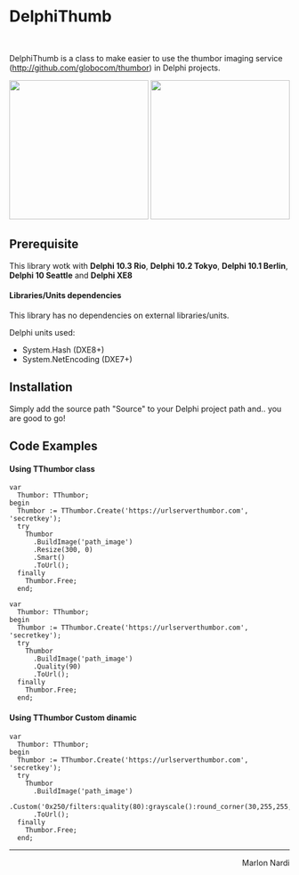 # DelphiThumb

<br />

DelphiThumb is a class to make easier to use the thumbor imaging service (http://github.com/globocom/thumbor) in Delphi projects.

<img src="https://github.com/marlonnardi/DelphiThumbor/blob/master/Samples/images/thumbor.png" height="250" />

<img src="https://github.com/marlonnardi/DelphiThumbor/blob/master/Samples/images/thumbor2.png" height="250" />

## Prerequisite
This library wotk with **Delphi 10.3 Rio**, **Delphi 10.2 Tokyo**, **Delphi 10.1 Berlin**, **Delphi 10 Seattle** and **Delphi XE8**

#### Libraries/Units dependencies
This library has no dependencies on external libraries/units.

Delphi units used:
- System.Hash (DXE8+)
- System.NetEncoding (DXE7+)

## Installation
Simply add the source path "Source" to your Delphi project path and.. you are good to go!

## Code Examples

#### Using TThumbor class

```delphi
var
  Thumbor: TThumbor;
begin
  Thumbor := TThumbor.Create('https://urlserverthumbor.com', 'secretkey');
  try
    Thumbor
      .BuildImage('path_image')
      .Resize(300, 0)
      .Smart()
      .ToUrl();
  finally
    Thumbor.Free;
  end;
```

```delphi
var
  Thumbor: TThumbor;
begin
  Thumbor := TThumbor.Create('https://urlserverthumbor.com', 'secretkey');
  try
    Thumbor
      .BuildImage('path_image')
      .Quality(90)
      .ToUrl();
  finally
    Thumbor.Free;
  end;
```

#### Using TThumbor Custom dinamic

```delphi
var
  Thumbor: TThumbor;
begin
  Thumbor := TThumbor.Create('https://urlserverthumbor.com', 'secretkey');
  try
    Thumbor
      .BuildImage('path_image')
      .Custom('0x250/filters:quality(80):grayscale():round_corner(30,255,255,255)')
      .ToUrl();
  finally
    Thumbor.Free;
  end;
```

<hr />
<div style="text-align:right">Marlon Nardi</div>

